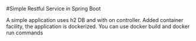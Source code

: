 #Simple Restful Service in Spring Boot

A simple application uses h2 DB and with on controller. Added container facility, the application is dockerized.
You can use docker build and docker run commands

